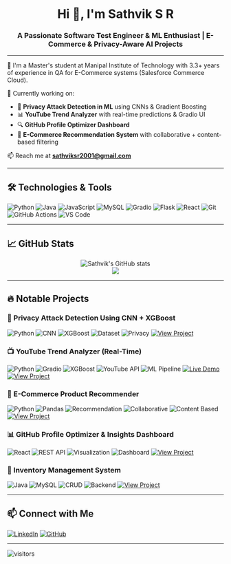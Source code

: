 
<h1 align="center">Hi 👋, I'm Sathvik S R</h1>
<h3 align="center">A Passionate Software Test Engineer & ML Enthusiast | E-Commerce & Privacy-Aware AI Projects</h3>

---

🌟 I'm a Master's student at Manipal Institute of Technology with 3.3+ years of experience in QA for E-Commerce systems (Salesforce Commerce Cloud).

🔬 Currently working on:
- 🤖 **Privacy Attack Detection in ML** using CNNs & Gradient Boosting
- 📊 **YouTube Trend Analyzer** with real-time predictions & Gradio UI
- 🔍 **GitHub Profile Optimizer Dashboard**
- 🛒 **E-Commerce Recommendation System** with collaborative + content-based filtering

📫 Reach me at **sathviksr2001@gmail.com**

---

## 🛠️ Technologies & Tools

![Python](https://img.shields.io/badge/-Python-black?style=flat-square&logo=Python)
![Java](https://img.shields.io/badge/-Java-black?style=flat-square&logo=Java)
![JavaScript](https://img.shields.io/badge/-JavaScript-black?style=flat-square&logo=javascript)
![MySQL](https://img.shields.io/badge/-MySQL-black?style=flat-square&logo=mysql)
![Gradio](https://img.shields.io/badge/-Gradio-black?style=flat-square&logo=gradio)
![Flask](https://img.shields.io/badge/-Flask-black?style=flat-square&logo=flask)
![React](https://img.shields.io/badge/-React-black?style=flat-square&logo=react)
![Git](https://img.shields.io/badge/-Git-black?style=flat-square&logo=git)
![GitHub Actions](https://img.shields.io/badge/-GitHub%20Actions-black?style=flat-square&logo=github-actions)
![VS Code](https://img.shields.io/badge/-VS%20Code-black?style=flat-square&logo=visual-studio-code)

---

## 📈 GitHub Stats

<p align="center">
  <img src="https://github-readme-stats.vercel.app/api?username=sathviksr2001&show_icons=true&theme=radical" alt="Sathvik's GitHub stats"/>
  <br />
  <img src="https://github-readme-stats.vercel.app/api/top-langs/?username=sathviksr2001&layout=compact&theme=radical"/>
</p>

---

## 🔥 Notable Projects

### 🔐 Privacy Attack Detection Using CNN + XGBoost

![Python](https://img.shields.io/badge/Python-3.9-blue?logo=python)
![CNN](https://img.shields.io/badge/Model-CNN-green?logo=tensorflow)
![XGBoost](https://img.shields.io/badge/Classifier-XGBoost-orange?logo=apache-spark)
![Dataset](https://img.shields.io/badge/Dataset-CIFAR10-yellow?logo=github)
![Privacy](https://img.shields.io/badge/Privacy-Risk%20Score-red?style=flat&logo=shield)
[![View Project](https://img.shields.io/badge/GitHub-View%20Project-black?logo=github)](https://github.com/sathviksr2001/privacy-leak-detector)

### 📺 YouTube Trend Analyzer (Real-Time)

![Python](https://img.shields.io/badge/Python-3.10-blue?logo=python)
![Gradio](https://img.shields.io/badge/UI-Gradio-green?logo=gradio)
![XGBoost](https://img.shields.io/badge/Model-XGBoost-orange?logo=apache-spark)
![YouTube API](https://img.shields.io/badge/API-YouTube%20Data%20v3-red?logo=youtube)
![ML Pipeline](https://img.shields.io/badge/Pipeline-Real%20Time-blue?logo=fastapi)
[![Live Demo](https://img.shields.io/badge/Demo-Gradio-informational?logo=gradio)](#)
[![View Project](https://img.shields.io/badge/GitHub-View%20Project-black?logo=github)](https://github.com/sathviksr2001/youtube-trend-analyzer)

### 🛒 E-Commerce Product Recommender

![Python](https://img.shields.io/badge/Python-3.9-blue?logo=python)
![Pandas](https://img.shields.io/badge/Library-Pandas-orange?logo=pandas)
![Recommendation](https://img.shields.io/badge/Approach-Hybrid-green?logo=scikitlearn)
![Collaborative](https://img.shields.io/badge/Filtering-Collaborative-yellow)
![Content Based](https://img.shields.io/badge/Filtering-Content%20Based-purple)
[![View Project](https://img.shields.io/badge/GitHub-View%20Project-black?logo=github)](https://github.com/sathviksr2001/ecommerce-recommender)

### 📊 GitHub Profile Optimizer & Insights Dashboard

![React](https://img.shields.io/badge/Frontend-React-blue?logo=react)
![REST API](https://img.shields.io/badge/API-GitHub%20REST%20API-green?logo=github)
![Visualization](https://img.shields.io/badge/Charts-Recharts-orange?logo=recharts)
![Dashboard](https://img.shields.io/badge/Tool-GitHub%20Insights-purple)
[![View Project](https://img.shields.io/badge/GitHub-View%20Project-black?logo=github)](https://github.com/sathviksr2001/github-profile-insight)

### 🧾 Inventory Management System

![Java](https://img.shields.io/badge/Language-Java-red?logo=java)
![MySQL](https://img.shields.io/badge/Database-MySQL-blue?logo=mysql)
![CRUD](https://img.shields.io/badge/Operations-Full%20CRUD-green?logo=mysql)
![Backend](https://img.shields.io/badge/Backend-Servlets%20%2B%20JDBC-black?logo=java)
[![View Project](https://img.shields.io/badge/GitHub-View%20Project-black?logo=github)](https://github.com/sathviksr2001/inventory-management-java)

---

## 📫 Connect with Me

[![LinkedIn](https://img.shields.io/badge/-Sathvik%20S%20R-blue?style=flat-square&logo=Linkedin&logoColor=white&link=https://www.linkedin.com/in/sathvik-sr)](https://www.linkedin.com/in/sathvik-sr)
[![GitHub](https://img.shields.io/badge/-sathviksr2001-black?style=flat-square&logo=github)](https://github.com/sathviksr2001)

---

![visitors](https://visitor-badge.glitch.me/badge?page_id=sathviksr2001.sathviksr2001)

